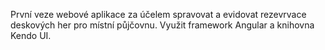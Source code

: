 První veze webové aplikace za účelem spravovat a evidovat rezevrvace deskových her pro místní půjčovnu. Využit framework Angular a knihovna Kendo UI.
